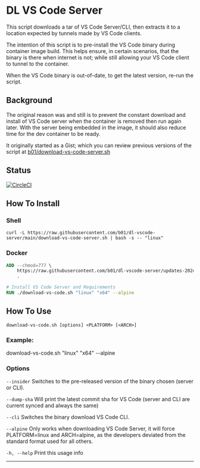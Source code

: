 # DL VS Code Server

This script downloads a tar of VS Code Server/CLI, then extracts it to a
location expected by tunnels made by VS Code clients.

The intention of this script is to pre-install the VS Code binary during
container image build. This helps ensure, in certain scenarios, that the binary
is there when internet is not; while still allowing your VS Code client to
tunnel to the container.

When the VS Code binary is out-of-date, to get the latest version, re-run the
script.

## Background

The original reason was and still is to prevent the constant download and
install of VS Code server when the container is removed then run again later.
With the server being embedded in the image, it should also reduce time for the
dev container to be ready.

It originally started as a Gist; which you can review previous versions of the
script at [b01/download-vs-code-server.sh]

## Status

[![CircleCI](https://dl.circleci.com/status-badge/img/gh/b01/dl-vscode-server/tree/main.svg?style=svg)](https://dl.circleci.com/status-badge/redirect/gh/b01/dl-vscode-server/tree/main)

## How To Install

### Shell
```shell
curl -L https://raw.githubusercontent.com/b01/dl-vscode-server/main/download-vs-code-server.sh | bash -s -- "linux"
```

### Docker

```dockerfile
ADD --chmod=777 \
    https://raw.githubusercontent.com/b01/dl-vscode-server/updates-2024-05-16-01/download-vs-code.sh \
    .

# Install VS Code Server and Requirements
RUN ./download-vs-code.sh "linux" "x64" --alpine
```

## How To Use

`download-vs-code.sh [options] <PLATFORM> [<ARCH>]`

### Example:

download-vs-code.sh \"linux\" \"x64\" --alpine

### Options

`--insider`
Switches to the pre-released version of the binary chosen (server or
CLI).

`--dump-sha`
Will print the latest commit sha for VS Code (server and CLI are current
synced and always the same)

`--cli`
Switches the binary download VS Code CLI.

`--alpine`
Only works when downloading VS Code Server, it will force PLATFORM=linux and
ARCH=alpine, as the developers deviated from the standard format used for all
others.

`-h, --help`
Print this usage info

---

[b01/download-vs-code-server.sh]: https://gist.github.com/b01/0a16b6645ab7921b0910603dfb85e4fb
